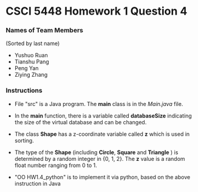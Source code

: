 # CSCI 5448 Homework 1 Question 4

### Names of Team Members

(Sorted by last name)

- Yushuo Ruan
- Tianshu Pang
- Peng Yan
- Ziying Zhang

### Instructions

- File "src" is a Java program. The **main** class is in the *Main.java* file.

- In the **main** function, there is a variable called **databaseSize** indicating the size of the virtual database and can be changed. 

- The class **Shape** has a z-coordinate variable called **z** which is used in sorting. 

- The type of the **Shape** (including **Circle**, **Square** and **Triangle** ) is determined by a random integer in {0, 1, 2}. The **z** value is a random float number ranging from 0 to 1.

- "OO HW1.4_python" is to implement it via python, based on the above instruction in Java
